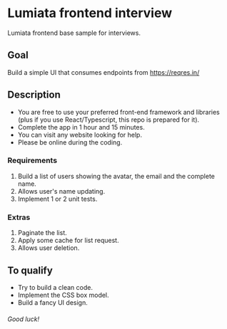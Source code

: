 # Lumiata frontend interview
Lumiata frontend base sample for interviews.

## Goal

Build a simple UI that consumes endpoints from https://reqres.in/

## Description

- You are free to use your preferred front-end framework and libraries (plus if you use React/Typescript, this repo is prepared for it). 
- Complete the app in 1 hour and 15 minutes.
- You can visit any website looking for help.
- Please be online during the coding.

### Requirements

1. Build a list of users showing the avatar, the email and the complete name.
2. Allows user's name updating.
3. Implement 1 or 2 unit tests.

### Extras

1. Paginate the list.
2. Apply some cache for list request.
3. Allows user deletion.

## To qualify

- Try to build a clean code.
- Implement the CSS box model.
- Build a fancy UI design. 

###### Good luck!
